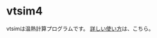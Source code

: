 # vtsim4
vtsimは温熱計算プログラムです。
[詳しい使い方](https://github.com/iguchi-lab/vtsim4/blob/main/text.md "text")は、こちら。